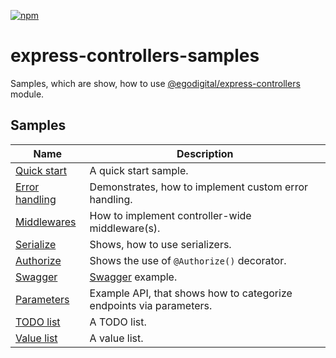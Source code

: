 [![npm](https://img.shields.io/npm/v/@egodigital/express-controllers.svg)](https://www.npmjs.com/package/@egodigital/express-controllers)

# express-controllers-samples

Samples, which are show, how to use [@egodigital/express-controllers](https://www.npmjs.com/package/@egodigital/express-controllers) module.

## Samples

| Name | Description |
|---|---|
| [Quick start](./quick_start) | A quick start sample. |
| [Error handling](./error_handling) | Demonstrates, how to implement custom error handling. |
| [Middlewares](./middlewares) | How to implement controller-wide middleware(s). |
| [Serialize](./serialize) | Shows, how to use serializers. |
| [Authorize](./authorize) | Shows the use of `@Authorize()` decorator. |
| [Swagger](./swagger) | [Swagger](https://swagger.io/) example. |
| [Parameters](./parameters) | Example API, that shows how to categorize endpoints via parameters. |
| [TODO list](./todo_list) | A TODO list. |
| [Value list](./value_list) | A value list. |
